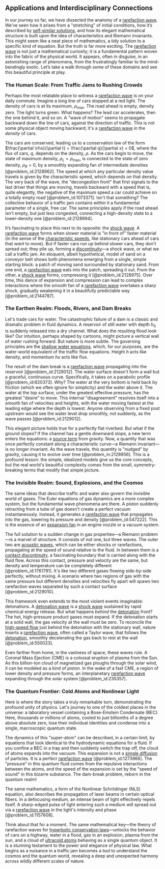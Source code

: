 ## Applications and Interdisciplinary Connections

In our journey so far, we have dissected the anatomy of a [rarefaction wave](@article_id:172344). We’ve seen how it arises from a "stretching" of initial conditions, how it’s described by [self-similar solutions](@article_id:164345), and how its elegant mathematical structure is built upon the idea of characteristics and Riemann invariants. This might seem like a neat piece of mathematics, a tidy solution to a specific kind of equation. But the truth is far more exciting. The [rarefaction wave](@article_id:172344) is not just a mathematical curiosity; it is a fundamental pattern woven into the fabric of the physical world. It appears, often in disguise, in an astonishing range of phenomena, from the frustratingly familiar to the mind-bendingly exotic. Let’s take a walk through some of these domains and see this beautiful principle at play.

### The Human Scale: From Traffic Jams to Rushing Crowds

Perhaps the most relatable place to witness a [rarefaction wave](@article_id:172344) is on your daily commute. Imagine a long line of cars stopped at a red light. The density of cars is at its maximum, $\rho_{\text{max}}$. The road ahead is empty, density zero. The light turns green. What happens? The lead car accelerates, then the one behind it, and so on. A "wave of motion" seems to propagate backward down the line of cars, against the direction of traffic. This is not some physical object moving backward; it's a [rarefaction wave](@article_id:172344) in the *density* of cars.

The cars are conserved, leading us to a conservation law of the form $\frac{\partial \rho}{\partial t} + \frac{\partial q}{\partial x} = 0$, where the flux of cars, $q$, depends on the density, $\rho$. As the cars begin to move, the state of maximum density, $\rho_L = \rho_{\text{max}}$, is connected to the state of zero density, $\rho_R = 0$, by a smoothly expanding fan of intermediate densities [@problem_id:2128962]. The speed at which any particular density value travels is given by the characteristic speed, which depends on that density. The very back of the wave, the "decongestion front" that first signals to the last driver that things are moving, travels backward with a speed that is, quite elegantly, the negative of the maximum speed a car could achieve on a totally empty road [@problem_id:1073371]. Isn't that something? The collective behavior of a traffic jam contains within it a fundamental parameter of a single, free car. The same principles apply if the road ahead isn't empty, but just less congested, connecting a high-density state to a lower-density one [@problem_id:2128994].

It’s fascinating to place this next to its opposite: the [shock wave](@article_id:261095). A [rarefaction wave](@article_id:172344) forms when slower material is "in front of" faster material (in the sense of the [characteristic speeds](@article_id:164900), like stationary cars ahead of cars that *want* to move). But if faster cars run up behind slower cars, they don't spread out; they pile up, forming a [discontinuity](@article_id:143614)—a shock wave, or what we call a traffic jam. An eloquent, albeit hypothetical, model of sand on a conveyor belt shows both phenomena emerging from a single, simple starting block: a patch of moving sand surrounded by stationary sand. From one end, a [rarefaction wave](@article_id:172344) eats into the patch, spreading it out. From the other, a [shock wave](@article_id:261095) forms, compressing it [@problem_id:2128975]. Over time, this dance of expansion and compression can lead to complex interactions where the smooth fan of a [rarefaction wave](@article_id:172344) overtakes a sharp shock, gradually weakening it in a beautifully predictable way [@problem_id:2144787].

### The Earthen Realm: Floods, Rivers, and Dam Breaks

Let's trade cars for water. The catastrophic failure of a dam is a classic and dramatic problem in fluid dynamics. A reservoir of still water with depth $h_0$ is suddenly released into a dry channel. What does the resulting flood look like? Our intuition, perhaps shaped by cartoons, might picture a vertical wall of water rushing forward. But nature is more subtle. The governing principles are the [shallow water equations](@article_id:174797), which, for our purposes, are the water-world equivalent of the traffic flow equations. Height $h$ acts like density, and momentum $hu$ acts like flux.

The result of the dam break is a [rarefaction wave](@article_id:172344) propagating into the reservoir [@problem_id:2129012]. The water surface doesn't form a wall but a graceful, continuous curve. Specifically, it takes on a parabolic profile [@problem_id:620373]. Why? The water at the very bottom is held back by friction (which we often ignore for simplicity) and the water above it. The water at the top surface, under the greatest effective pressure, has the greatest "desire" to move. This internal "disagreement" resolves itself into a smooth fan of velocities and heights, with the water moving fastest at the leading edge where the depth is lowest. Anyone observing from a fixed post upstream would see the water level drop smoothly, not suddenly, as the wave passes [@problem_id:2129012].

This elegant picture holds true for a perfectly flat riverbed. But what if the ground slopes? If the channel has a gentle downward slope, a new term enters the equations: a [source term](@article_id:268617) from gravity. Now, a quantity that was once perfectly constant along a characteristic curve—a Riemann invariant—is no longer invariant. As the wave travels, this quantity is "nudged" by gravity, causing it to evolve over time [@problem_in:2128956]. This is a profound lesson: the simple, idealized models give us the core concepts, but the real world's beautiful complexity comes from the small, symmetry-breaking terms that modify that simple picture.

### The Invisible Realm: Sound, Explosions, and the Cosmos

The same ideas that describe traffic and water also govern the invisible world of gases. The Euler equations of gas dynamics are a more complex system, but the fundamental wave phenomena are there. A piston suddenly retracting from a tube of gas doesn't create a perfect vacuum instantaneously. Instead, it generates a [rarefaction wave](@article_id:172344) that propagates into the gas, lowering its pressure and density [@problem_id:547222]. This is the essence of an [expansion fan](@article_id:274626) in an engine nozzle or a vacuum system.

The full solution to a sudden change in gas properties—a Riemann problem—is a marvel of structure. It consists of not one, but three waves. The outer two are [acoustic waves](@article_id:173733), which can be either shocks or rarefactions, propagating at the speed of sound relative to the fluid. In between them is a [contact discontinuity](@article_id:194208), a fascinating boundary that is carried along with the fluid flow. Across this contact, pressure and velocity are the same, but density and temperature can be completely different [@problem_id:1761791]. It's like two different gases flowing side-by-side perfectly, without mixing. A scenario where two regions of gas with the same pressure but different densities and velocities fly apart will spawn two rarefaction waves separated by such a contact surface [@problem_id:2129010].

This framework even extends to the most violent events imaginable: detonations. A [detonation wave](@article_id:184927) is a [shock wave](@article_id:261095) sustained by rapid chemical energy release. But what happens *behind* the [detonation](@article_id:182170) front? The hot, high-pressure product gases must expand. If the detonation starts at a solid wall, the gas velocity at the wall must be zero. To reconcile the [high-speed flow](@article_id:154349) just behind the detonation with the stationary wall, nature inserts a [rarefaction wave](@article_id:172344), often called a Taylor wave, that follows the [detonation](@article_id:182170), smoothly decelerating the gas back to rest at the wall [@problem_id:550023].

Even farther from home, in the vastness of space, these waves rule. A Coronal Mass Ejection (CME) is a colossal eruption of plasma from the Sun. As this billion-ton cloud of magnetized gas ploughs through the solar wind, it can be modeled as a kind of piston. In the wake of a fast CME, a region of lower density and pressure forms, an interplanetary [rarefaction wave](@article_id:172344) expanding through the solar system [@problem_id:235357].

### The Quantum Frontier: Cold Atoms and Nonlinear Light

Here is where the story takes a truly remarkable turn, demonstrating the profound unity of physics. Let's journey to one of the coldest places in the universe: a laboratory vessel containing a Bose-Einstein Condensate (BEC). Here, thousands or millions of atoms, cooled to just billionths of a degree above absolute zero, lose their individual identities and condense into a single, macroscopic quantum state.

The dynamics of this "super-atom" can be described, in a certain limit, by equations that look identical to the hydrodynamic equations for a fluid. If you confine a BEC in a trap and then suddenly switch the trap off, the cloud of atoms expands into the vacuum. This expansion is not a [simple diffusion](@article_id:145221) of particles. It is a perfect [rarefaction wave](@article_id:172344) [@problem_id:1273966]. The "pressure" in this quantum fluid comes from the repulsive interactions between the atoms, and the speed of the expansion is set by the "speed of sound" in this bizarre substance. The dam-break problem, reborn in the quantum realm!

The same mathematics, a form of the Nonlinear Schrödinger (NLS) equation, also describes the propagation of laser beams in certain optical fibers. In a defocusing medium, an intense beam of light effectively repels itself. A sharp-edged pulse of light entering such a medium will spread out via a [rarefaction wave](@article_id:172344) in the light's intensity and phase [@problem_id:1157608].

Think about that for a moment. The same mathematical key—the theory of rarefaction waves for [hyperbolic conservation laws](@article_id:147258)—unlocks the behavior of cars on a highway, water in a flood, gas in an explosion, plasma from the sun, and a cloud of [ultracold atoms](@article_id:136563) behaving as a single quantum object. It is a stunning testament to the power and elegance of physical law. What begins as a nuisance in a traffic jam becomes a tool to understand the cosmos and the quantum world, revealing a deep and unexpected harmony across wildly different scales of nature.